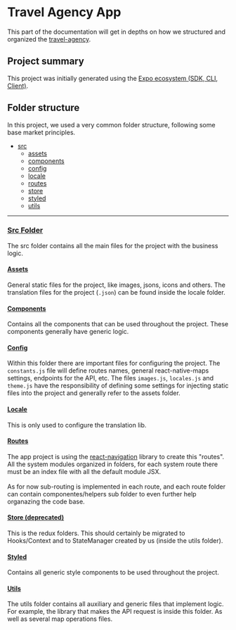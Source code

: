 # Travel Agency App

This part of the documentation will get in depths on how we structured and organized the [travel-agency](https://github.com/pedrogoncalvesk/travel-agency).

## Project summary

This project was initially generated using the [Expo ecosystem  (SDK, CLI, Client)](https://expo.io/tools).

## Folder structure

In this project, we used a very common folder structure, following some base market principles.

- [src](#src-folder)
    - [assets](#assets)
    - [components](#components)
    - [config](#config)
    - [locale](#locale)
    - [routes](#routes)
    - [store](#store-deprecated)
    - [styled](#styled)
    - [utils](#utils)

---
### [Src Folder](#src-folder)

The src folder contains all the main files for the project with the business logic.

#### [Assets](#assets)

General static files for the project, like images, jsons, icons and others. The translation files for the project (`.json`) can be found inside the locale folder.

#### [Components](#components)

Contains all the components that can be used throughout the project. These components generally have generic logic.

#### [Config](#config)

Within this folder there are important files for configuring the project. The `constants.js` file will define routes names, general react-native-maps settings, endpoints for the API, etc.
The files `images.js`, `locales.js` and `theme.js` have the responsibility of defining some settings for injecting static files into the project and generally refer to the assets folder.

#### [Locale](#locale)

This is only used to configure the translation lib.

#### [Routes](#routes)

The app project is using the [react-navigation](https://reactnavigation.org/) library to create this "routes". All the system modules organized in folders, for each system route there must be an index file with all the default module JSX.
<br/><br/>
As for now sub-routing is implemented in each route, and each route folder can contain componentes/helpers sub folder to even further help organazing the code base.

#### [Store (deprecated)](#store-deprecated)

This is the redux folders. This should certainly be migrated to Hooks/Context and to StateManager created by us (inside the utils folder).

#### [Styled](#styled)

Contains all generic style components to be used throughout the project.

#### [Utils](#utils)

The utils folder contains all auxiliary and generic files that implement logic. For example, the library that makes the API request is inside this folder. As well as several map operations files.

